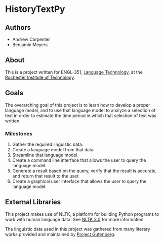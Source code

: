 # HistoryTextPy

## Authors
* Andrew Carpenter
* Benjamin Meyers
   
## About    
This is a project written for ENGL-351, [Language Technology](https://www.rit.edu/cla/english/351-language-technology), at the [Rochester Institute of Technology](https://www.rit.edu/).

## Goals
The overarching goal of this project is to learn how to develop a proper language model, and to use that language model to analyze a selection of text in order to estimate the time period in which that selection of text was written.

### Milestones
1. Gather the required linguistic data.
2. Create a language model from that data.
3. Streamline that language model.
4. Create a command line interface that allows the user to query the language model.
5. Generate a result based on the query, verify that the result is accurate, and return that result to the user.
6. Create a graphical user interface that allows the user to query the language model.

## External Libraries
This project makes use of NLTK, a platform for building Python programs to work with human language data. See [NLTK 3.0](http://www.nltk.org/) for more information.

The linguistic data used in this project was gathered from many literary works provided and maintained by [Project Gutenberg](https://www.gutenberg.org/).
